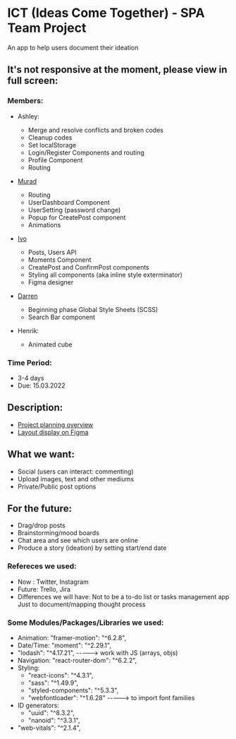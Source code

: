 # ICT (Ideas Come Together) - SPA Team Project
An app to help users document their ideation

## It's not responsive at the moment, please view in full screen:


### Members:
- Ashley: 
    - Merge and resolve conflicts and broken codes
    - Cleanup codes
    - Set localStorage
    - Login/Register Components and routing
    - Profile Component
    - Routing

- [Murad](https://github.com/muradgm)
    - Routing
    - UserDashboard Component
    - UserSetting (password change)
    - Popup for CreatePost component
    - Animations

- [Ivo](https://github.com/ivoserra)
    - Posts, Users API
    - Moments Component
    - CreatePost and ConfirmPost components
    - Styling all components (aka inline style exterminator)
    - Figma designer

- [Darren](https://github.com/Snell401)
    - Beginning phase Global Style Sheets (SCSS)
    - Search Bar component

- Henrik:
    - Animated cube

### Time Period:
- 3-4 days
- Due: 15.03.2022

## Description:

- [Project planning overview](https://excalidraw.com/#room=458db79a57e7ad5751d8,RVHA68aVeKmF57jQEmZcRQ)
- [Layout display on Figma](https://www.figma.com/file/SOm1rBfgUj6wmvrdqLW0To/LOGO-!!?node-id=0%3A1)

## What we want:
- Social (users can interact: commenting)
- Upload images, text and other mediums
- Private/Public post options 

## For the future:
- Drag/drop posts
- Brainstorming/mood boards
- Chat area and see which users are online
- Produce a story (ideation) by setting start/end date

### Refereces we used:
- Now : Twitter, Instagram
- Future: Trello, Jira
- Differences we will have: Not to be a to-do list or tasks management app
Just to document/mapping thought process

### Some Modules/Packages/Libraries we used:
- Animation: "framer-motion": "^6.2.8", 
- Date/Time: "moment": "^2.29.1",
- "lodash": "^4.17.21", -----> work with JS (arrays, objs)
- Navigation: "react-router-dom": "^6.2.2",
- Styling:
    - "react-icons": "^4.3.1",
    - "sass": "^1.49.9",
    - "styled-components": "^5.3.3",
    - "webfontloader": "^1.6.28" -----> to import font families
- ID generators:
    - "uuid": "^8.3.2",
    - "nanoid": "^3.3.1", 
- "web-vitals": "^2.1.4",
